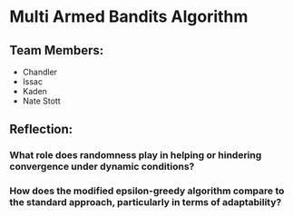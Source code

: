 # Multi Armed Bandits Algorithm

## Team Members:
- Chandler
- Issac
- Kaden
- Nate Stott

## Reflection:
### What role does randomness play in helping or hindering convergence under dynamic conditions?

### How does the modified epsilon-greedy algorithm compare to the standard approach, particularly in terms of adaptability?
